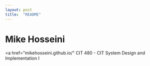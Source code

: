 ```yaml
---
layout: post
title:  "README"
---
```

# Mike Hosseini
<a href="mikehosseini.github.io/"</a>
CIT 480 - CIT System Design and Implementation I
